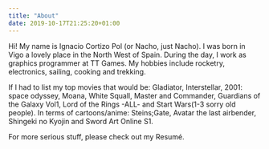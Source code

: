 ```yaml
---
title: "About"
date: 2019-10-17T21:25:20+01:00
---
```


Hi! My name is Ignacio Cortizo Pol (or Nacho, just Nacho). I was born in Vigo a lovely place in the North West of Spain. During the day, I work as graphics programmer at TT Games. My hobbies include rocketry, electronics, sailing, cooking and trekking. 

If I had to list my top movies that would be: Gladiator, Interstellar, 2001: space odyssey, Moana, White Squall, Master and Commander, Guardians of the Galaxy Vol1, Lord of the Rings -ALL- and Start Wars(1-3 sorry old people). In terms of cartoons/anime: Steins;Gate, Avatar the last airbender, Shingeki no Kyojin and Sword Art Online S1.


For more serious stuff, please check out my Resumé.